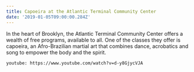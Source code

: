 ```yaml
---
title: Capoeira at the Atlantic Terminal Community Center
date: '2019-01-05T09:00:00.284Z'
---
```


In the heart of Brooklyn, the Atlantic Terminal Community Center offers a wealth of free programs, available to all. One of the classes they offer is capoeira, an Afro-Brazilian martial art that combines dance, acrobatics and song to empower the body and the spirit.

`youtube: https://www.youtube.com/watch?v=d-y8GjycVJA` 
